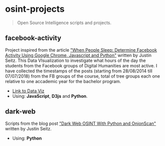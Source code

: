 # osint-projects
>Open Source Intelligence scripts and projects.

## facebook-activity
Project inspired from the article ["When People Sleep: Determine Facebook Activity Using Google Chrome, Javascript and Python"](http://www.automatingosint.com/blog/2016/03/osint-facebook-when-people-sleep/) written by Justin Seitz. This Data VIsualization to investigate what hours of the day the students from the Facebook groups of Digital Humanities are most active. I have collected the timestamps of the posts (starting from 28/08/2014 till 07/07/2018) from the FB groups of the course, total of tree groups each one relative to one accademic year for the bachelor program.
* [Link to Data Viz](https://codepen.io/BuccaneerDev/full/bKXqZy/)
* Using: **JavaScript**, **D3js** and **Python**.

## dark-web
Scripts from the blog post ["Dark Web OSINT With Python and OnionScan"](http://www.automatingosint.com/blog/2016/07/dark-web-osint-with-python-and-onionscan-part-one/) written by Justin Seitz.
* Using: **Python**
